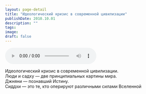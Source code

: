 ```yaml
---
layout: page-detail
title: "Идеологический кризис в современной цивилизации"
publishDate: 2010.10.01
description: ""
tags:
image:
draft: false
---
```


<audio title="2010.10.01 - Идеологический кризис в современной цивилизации.mp3" src="/upload/iblock/aea/aea3ef12d4082e26e3e01ef61eba1b6b.mp3" controls=""></audio>

 Идеологический кризис в современной цивилизации.   
 Люди и садху — две принципиальных картины мира.   
 Джняни — познавший Истину.  
 Сиддхи — это те, кто оперируют различными силами Вселенной   

  
